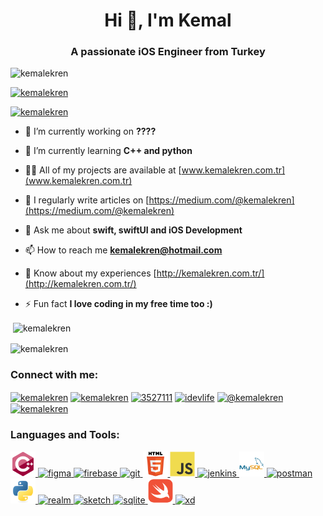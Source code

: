 <h1 align="center">Hi 👋, I'm Kemal</h1>
<h3 align="center">A passionate iOS Engineer from Turkey</h3>

<p align="left"> <img src="https://komarev.com/ghpvc/?username=kemalekren&label=Profile%20views&color=0e75b6&style=flat" alt="kemalekren" /> </p>

<p align="left"> <a href="https://github.com/ryo-ma/github-profile-trophy"><img src="https://github-profile-trophy.vercel.app/?username=kemalekren" alt="kemalekren" /></a> </p>

<p align="left"> <a href="https://twitter.com/kemalekren" target="blank"><img src="https://img.shields.io/twitter/follow/kemalekren?logo=twitter&style=for-the-badge" alt="kemalekren" /></a> </p>

- 🔭 I’m currently working on **????**

- 🌱 I’m currently learning **C++ and python**

- 👨‍💻 All of my projects are available at [www.kemalekren.com.tr](www.kemalekren.com.tr)

- 📝 I regularly write articles on [https://medium.com/@kemalekren](https://medium.com/@kemalekren)

- 💬 Ask me about **swift, swiftUI and iOS Development**

- 📫 How to reach me **kemalekren@hotmail.com**

- 📄 Know about my experiences [http://kemalekren.com.tr/](http://kemalekren.com.tr/)

- ⚡ Fun fact **I love coding in my free time too :)**

<p>&nbsp;<img align="center" src="https://github-readme-stats.vercel.app/api?username=kemalekren&count_private=true&show_icons=true&theme=dark&locale=en" alt="kemalekren" /></p>

<p><img align="center" src="https://github-readme-streak-stats.herokuapp.com/?user=kemalekren&theme=dark" alt="kemalekren" /></p>

<h3 align="left">Connect with me:</h3>
<p align="left">
<a href="https://twitter.com/kemalekren" target="blank"><img align="center" src="https://raw.githubusercontent.com/rahuldkjain/github-profile-readme-generator/master/src/images/icons/Social/twitter.svg" alt="kemalekren" height="30" width="40" /></a>
<a href="https://linkedin.com/in/kemalekren" target="blank"><img align="center" src="https://raw.githubusercontent.com/rahuldkjain/github-profile-readme-generator/master/src/images/icons/Social/linked-in-alt.svg" alt="kemalekren" height="30" width="40" /></a>
<a href="https://stackoverflow.com/users/3527111" target="blank"><img align="center" src="https://raw.githubusercontent.com/rahuldkjain/github-profile-readme-generator/master/src/images/icons/Social/stack-overflow.svg" alt="3527111" height="30" width="40" /></a>
<a href="https://instagram.com/idevlife" target="blank"><img align="center" src="https://raw.githubusercontent.com/rahuldkjain/github-profile-readme-generator/master/src/images/icons/Social/instagram.svg" alt="idevlife" height="30" width="40" /></a>
<a href="https://medium.com/@kemalekren" target="blank"><img align="center" src="https://raw.githubusercontent.com/rahuldkjain/github-profile-readme-generator/master/src/images/icons/Social/medium.svg" alt="@kemalekren" height="30" width="40" /></a>
<a href="https://www.hackerrank.com/kemalekren" target="blank"><img align="center" src="https://raw.githubusercontent.com/rahuldkjain/github-profile-readme-generator/master/src/images/icons/Social/hackerrank.svg" alt="kemalekren" height="30" width="40" /></a>
</p>

<h3 align="left">Languages and Tools:</h3>
<p align="left"> <a href="https://www.w3schools.com/cpp/" target="_blank"> <img src="https://raw.githubusercontent.com/devicons/devicon/master/icons/cplusplus/cplusplus-original.svg" alt="cplusplus" width="40" height="40"/> </a> <a href="https://www.figma.com/" target="_blank"> <img src="https://www.vectorlogo.zone/logos/figma/figma-icon.svg" alt="figma" width="40" height="40"/> </a> <a href="https://firebase.google.com/" target="_blank"> <img src="https://www.vectorlogo.zone/logos/firebase/firebase-icon.svg" alt="firebase" width="40" height="40"/> </a> <a href="https://git-scm.com/" target="_blank"> <img src="https://www.vectorlogo.zone/logos/git-scm/git-scm-icon.svg" alt="git" width="40" height="40"/> </a> <a href="https://www.w3.org/html/" target="_blank"> <img src="https://raw.githubusercontent.com/devicons/devicon/master/icons/html5/html5-original-wordmark.svg" alt="html5" width="40" height="40"/> </a> <a href="https://developer.mozilla.org/en-US/docs/Web/JavaScript" target="_blank"> <img src="https://raw.githubusercontent.com/devicons/devicon/master/icons/javascript/javascript-original.svg" alt="javascript" width="40" height="40"/> </a> <a href="https://www.jenkins.io" target="_blank"> <img src="https://www.vectorlogo.zone/logos/jenkins/jenkins-icon.svg" alt="jenkins" width="40" height="40"/> </a> <a href="https://www.mysql.com/" target="_blank"> <img src="https://raw.githubusercontent.com/devicons/devicon/master/icons/mysql/mysql-original-wordmark.svg" alt="mysql" width="40" height="40"/> </a> <a href="https://postman.com" target="_blank"> <img src="https://www.vectorlogo.zone/logos/getpostman/getpostman-icon.svg" alt="postman" width="40" height="40"/> </a> <a href="https://www.python.org" target="_blank"> <img src="https://raw.githubusercontent.com/devicons/devicon/master/icons/python/python-original.svg" alt="python" width="40" height="40"/> </a> <a href="https://realm.io/" target="_blank"> <img src="https://raw.githubusercontent.com/bestofjs/bestofjs-webui/8665e8c267a0215f3159df28b33c365198101df5/public/logos/realm.svg" alt="realm" width="40" height="40"/> </a> <a href="https://www.sketch.com/" target="_blank"> <img src="https://www.vectorlogo.zone/logos/sketchapp/sketchapp-icon.svg" alt="sketch" width="40" height="40"/> </a> <a href="https://www.sqlite.org/" target="_blank"> <img src="https://www.vectorlogo.zone/logos/sqlite/sqlite-icon.svg" alt="sqlite" width="40" height="40"/> </a> <a href="https://developer.apple.com/swift/" target="_blank"> <img src="https://raw.githubusercontent.com/devicons/devicon/master/icons/swift/swift-original.svg" alt="swift" width="40" height="40"/> </a> <a href="https://www.adobe.com/products/xd.html" target="_blank"> <img src="https://cdn.worldvectorlogo.com/logos/adobe-xd.svg" alt="xd" width="40" height="40"/> </a> </p>
